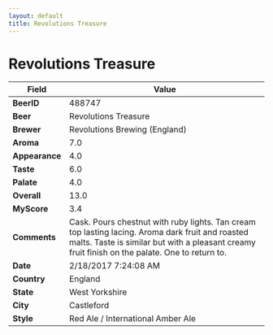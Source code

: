 ```yaml
---
layout: default
title: Revolutions Treasure
---
```


# Revolutions Treasure

| Field         | Value     |
|---------------|-----------|
| **BeerID** | 488747 |
| **Beer** | Revolutions Treasure |
| **Brewer** | Revolutions Brewing (England) |
| **Aroma** | 7.0 |
| **Appearance** | 4.0 |
| **Taste** | 6.0 |
| **Palate** | 4.0 |
| **Overall** | 13.0 |
| **MyScore** | 3.4 |
| **Comments** | Cask. Pours chestnut with ruby lights. Tan cream top lasting lacing. Aroma dark fruit and roasted malts. Taste is similar but with a pleasant creamy fruit finish on the palate. One to return to. |
| **Date** | 2/18/2017 7:24:08 AM |
| **Country** | England |
| **State** | West Yorkshire |
| **City** | Castleford |
| **Style** | Red Ale / International Amber Ale |
